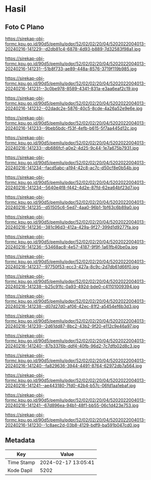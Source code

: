 # Hasil

## Foto C Plano

https://sirekap-obj-formc.kpu.go.id/90d5/pemilu/pdpr/52/02/02/20/04/5202022004013-20240216-141229--d2db81c4-6878-4d93-b889-7d32583f98a1.jpg

https://sirekap-obj-formc.kpu.go.id/90d5/pemilu/pdpr/52/02/02/20/04/5202022004013-20240216-141231--51b8f733-ae89-448a-8576-3719f119b985.jpg

https://sirekap-obj-formc.kpu.go.id/90d5/pemilu/pdpr/52/02/02/20/04/5202022004013-20240216-141231--3c0be978-8589-4341-831a-e3aa6eaf2c19.jpg

https://sirekap-obj-formc.kpu.go.id/90d5/pemilu/pdpr/52/02/02/20/04/5202022004013-20240216-141232--02dadc2e-5876-40c5-8cde-4a26a52e9e6e.jpg

https://sirekap-obj-formc.kpu.go.id/90d5/pemilu/pdpr/52/02/02/20/04/5202022004013-20240216-141233--9beb5bdc-f53f-4efb-b615-5f7aa445d12c.jpg

https://sirekap-obj-formc.kpu.go.id/90d5/pemilu/pdpr/52/02/02/20/04/5202022004013-20240216-141233--db686fcf-a0e2-4d25-9c44-1e7a675b7931.jpg

https://sirekap-obj-formc.kpu.go.id/90d5/pemilu/pdpr/52/02/02/20/04/5202022004013-20240216-141234--facd5abc-a194-42c8-ac7c-d50cf8e0b54b.jpg

https://sirekap-obj-formc.kpu.go.id/90d5/pemilu/pdpr/52/02/02/20/04/5202022004013-20240216-141234--5640e4f8-f442-4d2e-87fd-62ea64bf23d7.jpg

https://sirekap-obj-formc.kpu.go.id/90d5/pemilu/pdpr/52/02/02/20/04/5202022004013-20240216-141235--d51505c6-5ed7-4aa0-96b1-1bf63c6b89a0.jpg

https://sirekap-obj-formc.kpu.go.id/90d5/pemilu/pdpr/52/02/02/20/04/5202022004013-20240216-141236--381c96d3-412a-429a-9f27-399d1d9277fa.jpg

https://sirekap-obj-formc.kpu.go.id/90d5/pemilu/pdpr/52/02/02/20/04/5202022004013-20240216-141236--53468ac8-4e57-4187-9f9f-1a61fb40be0a.jpg

https://sirekap-obj-formc.kpu.go.id/90d5/pemilu/pdpr/52/02/02/20/04/5202022004013-20240216-141237--97750f53-ecc3-427a-8c9c-2d7db61d66f0.jpg

https://sirekap-obj-formc.kpu.go.id/90d5/pemilu/pdpr/52/02/02/20/04/5202022004013-20240216-141238--b25c91fc-0a93-492d-bde0-c41101009394.jpg

https://sirekap-obj-formc.kpu.go.id/90d5/pemilu/pdpr/52/02/02/20/04/5202022004013-20240216-141238--d07d27d0-af06-42ec-81f2-a5454ef6b3d3.jpg

https://sirekap-obj-formc.kpu.go.id/90d5/pemilu/pdpr/52/02/02/20/04/5202022004013-20240216-141239--2d61dd87-8bc2-43b2-9f20-e112c9e46a97.jpg

https://sirekap-obj-formc.kpu.go.id/90d5/pemilu/pdpr/52/02/02/20/04/5202022004013-20240216-141240--87b3376b-ddf4-40fb-96d2-7c7dfb02d8c3.jpg

https://sirekap-obj-formc.kpu.go.id/90d5/pemilu/pdpr/52/02/02/20/04/5202022004013-20240216-141240--fa829636-3944-4491-8764-62972db7a564.jpg

https://sirekap-obj-formc.kpu.go.id/90d5/pemilu/pdpr/52/02/02/20/04/5202022004013-20240216-141241--ae443180-7fd0-42b4-b57c-06fd1aa1ebaf.jpg

https://sirekap-obj-formc.kpu.go.id/90d5/pemilu/pdpr/52/02/02/20/04/5202022004013-20240216-141241--67d896ea-94b1-48f1-bb55-06c1d423e753.jpg

https://sirekap-obj-formc.kpu.go.id/90d5/pemilu/pdpr/52/02/02/20/04/5202022004013-20240216-141230--1c8aec2d-03b8-4129-bdf9-ba591b047cd0.jpg


## Metadata

| Key        | Value               |
| ---------- | ------------------- |
| Time Stamp | 2024-02-17 13:05:41 |
| Kode Dapil | 5202                |



